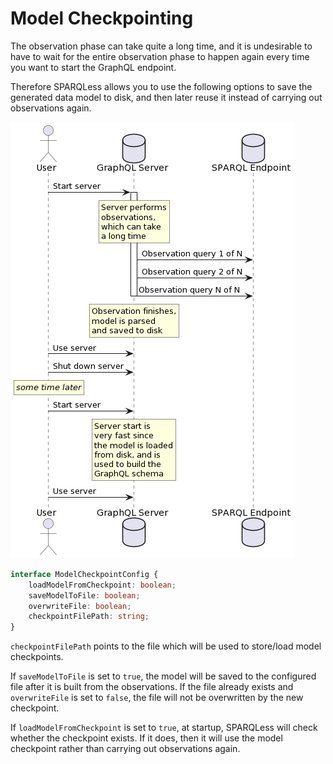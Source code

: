 # Model Checkpointing

The observation phase can take quite a long time, and it
is undesirable to have to wait for the entire observation
phase to happen again every time you want to start the GraphQL
endpoint.

Therefore SPARQLess allows you to use the following
options to save the generated data model to disk,
and then later reuse it instead of carrying out observations
again.

![model checkpointing diagram](img/model_checkpointing_diagram.png)

```ts
interface ModelCheckpointConfig {
    loadModelFromCheckpoint: boolean;
    saveModelToFile: boolean;
    overwriteFile: boolean;
    checkpointFilePath: string;
}
```

`checkpointFilePath` points to the file which will be used
to store/load model checkpoints.

If `saveModelToFile` is set to `true`, the model will be saved
to the configured file after it is built from the observations.
If the file already exists and `overwriteFile` is set to `false`,
the file will not be overwritten by the new checkpoint.

If `loadModelFromCheckpoint` is set to `true`, at startup,
SPARQLess will check whether the checkpoint exists.
If it does, then it will use the model checkpoint rather than
carrying out observations again.
